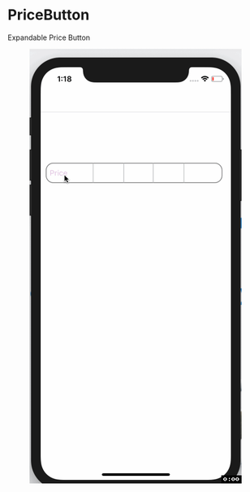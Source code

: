 # PriceButton
Expandable Price Button

<p align="center">
    <img src="https://github.com/badrinathvm/PriceButton/blob/master/images/priceButton.gif" alt="priceButton"/>
</p>
